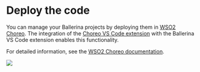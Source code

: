 # Deploy the code

You can manage your Ballerina projects by deploying them in [WSO2 Choreo](https://wso2.com/choreo/). The integration of the [Choreo VS Code extension](https://marketplace.visualstudio.com/items?itemName=WSO2.choreo) with the Ballerina VS Code extension enables this functionality. 

For detailed information, see the [WSO2 Choreo documentation](https://wso2.com/choreo/docs/develop-components/develop-components-using-vs-code/).

<img src="https://wso2.com/ballerina/vscode/docs/img/choreo-integration/choreo-integration.png" class="cInlineImage-half"/>

